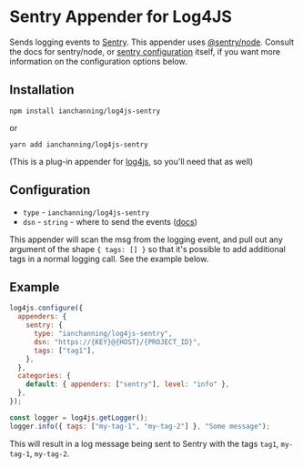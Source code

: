 # Sentry Appender for Log4JS

Sends logging events to [Sentry](https://www.sentry.io). This appender uses [@sentry/node](https://www.npmjs.com/package/@sentry/node). Consult the docs for sentry/node, or [sentry configuration](https://docs.sentry.io/platforms/node/configuration/options/) itself, if you want more information on the configuration options below.

## Installation

`npm install ianchanning/log4js-sentry`

or

`yarn add ianchanning/log4js-sentry`

(This is a plug-in appender for [log4js](https://log4js-node.github.io/log4js-node/), so you'll need that as well)

## Configuration

- `type` - `ianchanning/log4js-sentry`
- `dsn` - `string` - where to send the events ([docs](https://docs.sentry.io/platforms/node/configuration/options/#dsn))

This appender will scan the msg from the logging event, and pull out any argument of the
shape `{ tags: [] }` so that it's possible to add additional tags in a normal logging call. See the example below.

## Example

```javascript
log4js.configure({
  appenders: {
    sentry: {
      type: "ianchanning/log4js-sentry",
      dsn: "https://{KEY}@{HOST}/{PROJECT_ID}",
      tags: ["tag1"],
    },
  },
  categories: {
    default: { appenders: ["sentry"], level: "info" },
  },
});

const logger = log4js.getLogger();
logger.info({ tags: ["my-tag-1", "my-tag-2"] }, "Some message");
```

This will result in a log message being sent to Sentry with the tags `tag1`, `my-tag-1`, `my-tag-2`.
